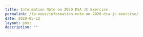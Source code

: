 ```yaml
---
title: Information Note on 2020 DSA JC Exercise
permalink: /lp-news/information-note-on-2020-dsa-jc-exercise/
date: 2020-05-12
layout: post
description: ""
---
```

